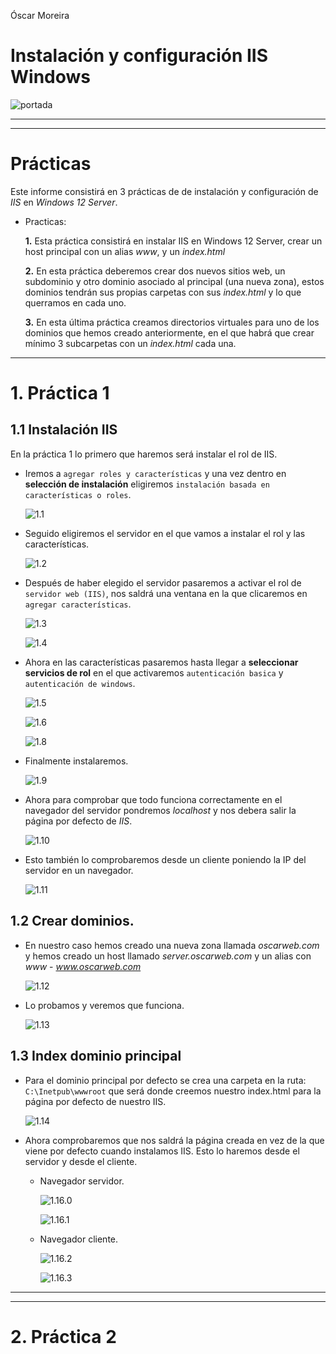 Óscar Moreira

# Instalación y configuración IIS Windows

![portada](./img/portada.png)

___
___

# Prácticas

Este informe consistirá en 3 prácticas de de instalación y configuración de *IIS* en *Windows 12 Server*.

- Practicas:

  **1.** Esta práctica consistirá en instalar IIS en Windows 12 Server, crear un host principal con un alias *www*, y un *index.html*

  **2.** En esta práctica deberemos crear dos nuevos sitios web, un subdominio y otro dominio asociado al principal (una nueva zona), estos dominios tendrán sus propias carpetas con sus *index.html* y lo que querramos en cada uno.

  **3.** En esta última práctica creamos directorios virtuales para uno de los dominios que hemos creado anteriormente, en el que habrá que crear mínimo 3 subcarpetas con un *index.html* cada una.

___

# 1. Práctica 1

## 1.1 Instalación IIS

En la práctica 1 lo primero que haremos será instalar el rol de IIS.

- Iremos a `agregar roles y características` y una vez dentro en **selección de instalación** eligiremos `instalación basada en características o roles`.

  ![1.1](./img/1/1.1.png)

- Seguido eligiremos el servidor en el que vamos a instalar el rol y las características.

  ![1.2](./img/1/1.2.png)

- Después de haber elegido el servidor pasaremos a activar el rol de `servidor web (IIS)`, nos saldrá una ventana en la que clicaremos en `agregar características`.

  ![1.3](./img/1/1.3.png)

  ![1.4](./img/1/1.4.png)

- Ahora en las características pasaremos hasta llegar a **seleccionar servicios de rol** en el que activaremos `autenticación basica` y `autenticación de windows`.

  ![1.5](./img/1/1.5.png)

  ![1.6](./img/1/1.6.png)

  ![1.8](./img/1/1.8.png)

- Finalmente instalaremos.

  ![1.9](./img/1/1.9.png)

- Ahora para comprobar que todo funciona correctamente en el navegador del servidor pondremos *localhost* y nos debera salir la página por defecto de *IIS*.

  ![1.10](./img/1/1.10.png)

- Esto también lo comprobaremos desde un cliente poniendo la IP del servidor en un navegador.

  ![1.11](./img/1/1.11.png)

## 1.2 Crear dominios.

- En nuestro caso hemos creado una nueva zona llamada *oscarweb.com* y hemos creado un host llamado *server.oscarweb.com* y un alias con *www* - *www.oscarweb.com*

  ![1.12](./img/1/1.12.png)

- Lo probamos y veremos que funciona.

  ![1.13](./img/1/1.13.png)

## 1.3 Index dominio principal

- Para el dominio principal por defecto se crea una carpeta en la ruta: `C:\Inetpub\wwwroot` que será donde creemos nuestro index.html para la página por defecto de nuestro IIS.

  ![1.14](./img/1/1.14.png)

- Ahora comprobaremos que nos saldrá la página creada en vez de la que viene por defecto cuando instalamos IIS. Esto lo haremos desde el servidor y desde el cliente.
  - Navegador servidor.

    ![1.16.0](./img/1/1.16.0.png)

    ![1.16.1](./img/1/1.16.1.png)

  - Navegador cliente.

    ![1.16.2](./img/1/1.16.2.png)

    ![1.16.3](./img/1/1.16.3.png)

___
___

# 2. Práctica 2
